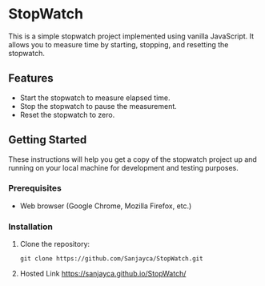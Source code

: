 # StopWatch

This is a simple stopwatch project implemented using vanilla JavaScript. It allows you to measure time by starting, stopping, and resetting the stopwatch.

## Features

- Start the stopwatch to measure elapsed time.
- Stop the stopwatch to pause the measurement.
- Reset the stopwatch to zero.

## Getting Started

These instructions will help you get a copy of the stopwatch project up and running on your local machine for development and testing purposes.

### Prerequisites

- Web browser (Google Chrome, Mozilla Firefox, etc.)

### Installation

1. Clone the repository:

   ```shell
   git clone https://github.com/Sanjayca/StopWatch.git
   
2. Hosted Link https://sanjayca.github.io/StopWatch/
